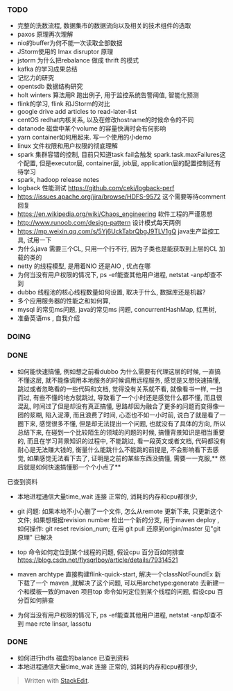 ### TODO
* 完整的洗数流程, 数据集市的数据流向以及相关的技术组件的选取
* paxos 原理再次理解
* nio的buffer为何不能一次读取全部数据
* JStorm使用的 lmax disruptor 原理
* jstorm 为什么把rebalance 做成 thrift 的模式
* kafka 的学习成果总结
* 记忆力的研究
* opentsdb 数据结构研究
* holt winters 算法用R 跑出例子, 用于监控系统告警阈值, 智能化预测
* flink的学习, flink 和JStorm的对比
* google drive add articles to read-later-list
* centOS redhat内核关系, 以及在修改hostname的时候命令的不同
* datanode 磁盘中某个volume 的容量快满时会有何影响
* yarn container如何用起来. 写一个使用的小demo
* linux 文件权限和用户权限的彻底理解
* spark 集群容错的控制, 目前只知道task fail会触发 spark.task.maxFailures这个配置, 但是executor层, container层, job层, application层的配置控制还有待学习
* spark, hadoop release notes
* logback 性能测试 https://github.com/ceki/logback-perf
* https://issues.apache.org/jira/browse/HDFS-9572 这个需要等待comment 回复
* https://en.wikipedia.org/wiki/Chaos_engineering 软件工程的严谨思想
* http://www.runoob.com/design-pattern 设计模式每天两例
* https://mp.weixin.qq.com/s/5Yj6UckTabrQbgJ9TLV1gQ   java生产监控工具, 试用一下
* 为什么java 需要三个CL, 只用一个行不行, 因为子类也是能获取到上层的CL 加载的类的 
* netty 的线程模型, 是用着NIO 还是AIO , 优点在哪
* 为何当没有用户权限的情况下, ps -ef能查其他用户进程, netstat -anp却查不到
* dubbo 线程池的核心线程数量如何设置, 取决于什么, 数据库还是机器?
* 多个应用服务器的性能之和如何算, 
* mysql 的常见ms问题, java的常见ms 问题, concurrentHashMap, 红黑树, 
* 准备英语ms , 自我介绍
### DOING



### DONE

* 如何能快速搞懂, 例如想之前看dubbo 为什么需要有代理这层的时候, 一直搞不懂这层, 就不能像调用本地服务的时候调用远程服务, 感觉是又想快速搞懂, 跳过或者忽略看的一些代码和文档, 觉得没有关系就不看, 就像看书一样, 一扫而过, 有些不懂的地方就跳过, 导致看了一个小时还是感觉什么都不懂, 而且很混乱, 时间过了但是却没有真正搞懂, 思路却因为融合了更多的问题而变得像一团的浆糊, 陷入泥潭, 而且浪费了时间, 心态也不如一小时前, 说白了就是看了一圈下来, 感觉很多不懂, 但是却无法提出一个问题, 也就没有了具体的方向, 所以总结下来, 在碰到一个比较陌生的领域的问题的时候, 搞懂背景知识是相当重要的, 而且在学习背景知识的过程中, 不能跳过, 看一段英文或者文档, 代码都没有耐心是无法赚大钱的, 衡量什么能跳什么不能跳的前提是, 不会影响看下去感觉, 如果感觉无法看下去了, 证明是之前的某些东西没搞懂, 需要一一克服,** 然后就是如何快速搞懂那一个个小点了**

已查到资料
* 本地进程通信大量time_wait 连接
正常的, 消耗的内存和cpu都很少, 

* git 问题: 如果本地不小心删了一个文件, 怎么从remote 更新下来, 只更新这个文件; 如果想根据revision number 检出一个新的分支, 用于maven deploy , 如何操作: git reset revision_num; 在用 git pull 还原到origin/master 
见"git 原理" 已解决

* top 命令如何定位到某个线程的问题, 假设cpu 百分百如何排查
https://blog.csdn.net/flysqrlboy/article/details/79314521

* maven archtype 直接构建flink-quick-start, 解决一个classNotFoundEx 
新下载了一个 maven ,就解决了这个问题, 可以用archetype:generate 去新建一个和模板一致的maven 项目top 命令如何定位到某个线程的问题, 假设cpu 百分百如何排查

* 为何当没有用户权限的情况下, ps -ef能查其他用户进程, netstat -anp却查不到
  mae rcte linsar, lassotu
### DONE
* 如何进行hdfs 磁盘的balance
已查到资料
* 本地进程通信大量time_wait 连接
正常的, 消耗的内存和cpu都很少, 
> Written with [StackEdit](https://stackedit.io/).
<!--stackedit_data:
eyJoaXN0b3J5IjpbOTkyNjA3MDYsMTY1NzIzNTA3MCwtODk3Nj
U0MDk0LC0xMzg0MTUzNjMwLC0xMzA5MDc3MTU2LC0xMTY4NjAy
NzM2LC0xNjAwMzU2MDcyLC0xNDQzMzUzMzA5LC0yMTMxNTg2OT
M5LDQxNDYyODgzNSwtMTY2NjkwNjY0OSw4NTgyNDUxMjQsLTQy
Njc4MzA5MywtMTQ1MjEwNDYyLDQyOTM5NDI5LC01NDE5NjA3Mz
ksLTEyNzE1NTU0MDksLTI4MzUwMzkzNywxMzg0NDQwOTc0LDky
MTA5NTAwXX0=
-->